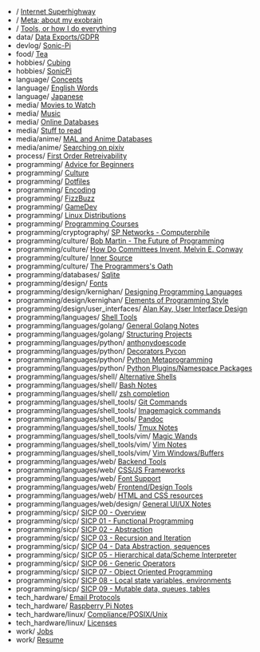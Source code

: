 * / [Internet Superhighway](/superhighway/)
* / [Meta; about my exobrain](/meta/)
* / [Tools, or how I do everything](/tools/)
* data/ [Data Exports/GDPR](/data/exports_gdpr/)
* devlog/ [Sonic-Pi](/devlog/sonic_pi/)
* food/ [Tea](/food/tea/)
* hobbies/ [Cubing](/hobbies/cubing/)
* hobbies/ [SonicPi](/hobbies/sonic_pi/)
* language/ [Concepts](/language/concepts/)
* language/ [English Words](/language/english_words/)
* language/ [Japanese](/language/japanese/)
* media/ [Movies to Watch](/media/to_watch/)
* media/ [Music](/media/music/)
* media/ [Online Databases](/media/online_databases/)
* media/ [Stuff to read](/media/to_read/)
* media/anime/ [MAL and Anime Databases](/media/anime/databases/)
* media/anime/ [Searching on pixiv](/media/anime/pixiv/)
* process/ [First Order Retreivability](/process/first_order_retreivability/)
* programming/ [Advice for Beginners](/programming/beginner_advice/)
* programming/ [Culture](/programming/culture/)
* programming/ [Dotfiles](/programming/dotfiles/)
* programming/ [Encoding](/programming/encoding/)
* programming/ [FizzBuzz](/programming/fizzbuzz/)
* programming/ [GameDev](/programming/gamedev/)
* programming/ [Linux Distributions](/programming/distros/)
* programming/ [Programming Courses](/programming/courses/)
* programming/cryptography/ [SP Networks - Computerphile](/programming/cryptography/sp_networks/)
* programming/culture/ [Bob Martin - The Future of Programming](/programming/culture/future_of_programming/)
* programming/culture/ [How Do Committees Invent, Melvin E. Conway](/programming/culture/how_do_committees_invent/)
* programming/culture/ [Inner Source](/programming/culture/inner_source/)
* programming/culture/ [The Programmers's Oath](/programming/culture/programmers_oath/)
* programming/databases/ [Sqlite](/programming/databases/checkpoints/)
* programming/design/ [Fonts](/programming/design/fonts/)
* programming/design/kernighan/ [Designing Programming Languages](/programming/design/kernighan/dsl/)
* programming/design/kernighan/ [Elements of Programming Style](/programming/design/kernighan/style/)
* programming/design/user_interfaces/ [Alan Kay, User Interface Design](/programming/design/user_interfaces/alan_kay_user_interface/)
* programming/languages/ [Shell Tools](/programming/languages/shell/)
* programming/languages/golang/ [General Golang Notes](/programming/languages/golang/general/)
* programming/languages/golang/ [Structuring Projects](/programming/languages/golang/package_structure/)
* programming/languages/python/ [anthonydoescode](/programming/languages/python/anthonynotes/)
* programming/languages/python/ [Decorators Pycon](/programming/languages/python/decorators/)
* programming/languages/python/ [Python Metaprogramming](/programming/languages/python/metaprogramming/)
* programming/languages/python/ [Python Plugins/Namespace Packages](/programming/languages/python/plugins_namespace_packages/)
* programming/languages/shell/ [Alternative Shells](/programming/languages/shell/alternative_shells/)
* programming/languages/shell/ [Bash Notes](/programming/languages/shell/bash_notes/)
* programming/languages/shell/ [zsh completion](/programming/languages/shell/zsh_completion/)
* programming/languages/shell_tools/ [Git Commands](/programming/languages/shell_tools/git/)
* programming/languages/shell_tools/ [Imagemagick commands](/programming/languages/shell_tools/imagemagick/)
* programming/languages/shell_tools/ [Pandoc](/programming/languages/shell_tools/pandoc/)
* programming/languages/shell_tools/ [Tmux Notes](/programming/languages/shell_tools/tmux/)
* programming/languages/shell_tools/vim/ [Magic Wands](/programming/languages/shell_tools/vim/magic_wands/)
* programming/languages/shell_tools/vim/ [Vim Notes](/programming/languages/shell_tools/vim/general_notes/)
* programming/languages/shell_tools/vim/ [Vim Windows/Buffers](/programming/languages/shell_tools/vim/windows/)
* programming/languages/web/ [Backend Tools](/programming/languages/web/backend_tools/)
* programming/languages/web/ [CSS/JS Frameworks](/programming/languages/web/frameworks/)
* programming/languages/web/ [Font Support](/programming/languages/web/fonts/)
* programming/languages/web/ [Frontend/Design Tools](/programming/languages/web/design/)
* programming/languages/web/ [HTML and CSS resources](/programming/languages/web/resources/)
* programming/languages/web/design/ [General UI/UX Notes](/programming/languages/web/design/ui_ux/)
* programming/sicp/ [SICP 00 - Overview](/programming/sicp/00/)
* programming/sicp/ [SICP 01 - Functional Programming](/programming/sicp/01/)
* programming/sicp/ [SICP 02 - Abstraction](/programming/sicp/02/)
* programming/sicp/ [SICP 03 - Recursion and Iteration](/programming/sicp/03/)
* programming/sicp/ [SICP 04 - Data Abstraction, sequences](/programming/sicp/04/)
* programming/sicp/ [SICP 05 - Hierarchical data/Scheme Interpreter](/programming/sicp/05/)
* programming/sicp/ [SICP 06 - Generic Operators](/programming/sicp/06/)
* programming/sicp/ [SICP 07 - Object Oriented Programming](/programming/sicp/07/)
* programming/sicp/ [SICP 08 - Local state variables, environments](/programming/sicp/08/)
* programming/sicp/ [SICP 09 - Mutable data, queues, tables](/programming/sicp/09/)
* tech_hardware/ [Email Protocols](/tech_hardware/email/)
* tech_hardware/ [Raspberry Pi Notes](/tech_hardware/raspi/)
* tech_hardware/linux/ [Compliance/POSIX/Unix](/tech_hardware/linux/compliance_posix/)
* tech_hardware/linux/ [Licenses](/tech_hardware/linux/licenses/)
* work/ [Jobs](/work/jobs/)
* work/ [Resume](/work/resume/)

